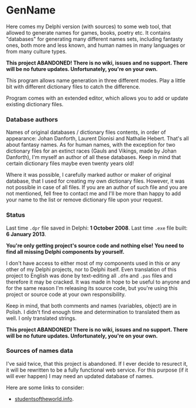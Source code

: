 # GenName

Here comes my Delphi version (with sources) to some web tool, that allowed to generate names for games, books, poetry etc. It contains "databases" for generating many different names sets, including fantasty ones, both more and less known, and human names in many languages or from many culture types.

**This project ABANDONED! There is no wiki, issues and no support. There will be no future updates. Unfortunately, you're on your own.**

This program allows name generation in three different modes. Play a little bit with different dictionary files to catch the difference.

Program comes with an extended editor, which allows you to add or update existing dictionary files.

### Database authors

Names of original databases / dictionary files contents, in order of appearance: Johan Danforth, Laurent Dionisi and Nathalie Hebert. That's all about fantasy names. As for human names, with the exception for two dictionary files for an extinct races (Gauls and Vikings, made by Johan Danforth), I'm myself an author of all these databases. Keep in mind that certain dictionary files maybe even twenty years old!

Where it was possible, I carefully marked author or maker of original database, that I used for creating my own dictionary files. However, it was not possible in case of all files. If you are an author of such file and you are not mentioned, fell free to contact me and I'll be more than happy to add your name to the list or remove dictionary file upon your request.

### Status

Last time `.dpr` file saved in Delphi: **1 October 2008**. Last time `.exe` file built: **6 January 2013**.

**You're only getting project's source code and nothing else! You need to find all missing Delphi components by yourself.**

I don't have access to either most of my components used in this or any other of my Delphi projects, nor to Delphi itself. Even translation of this project to English was done by text-editing all `.dfm` and `.pas` files and therefore it may be cracked. It was made in hope to be useful to anyone and for the same reason I'm releasing its source code, but you're using this project or source code at your own responsibility.

Keep in mind, that both comments and names (variables, object) are in Polish. I didn't find enough time and determination to translated them as well. I only translated strings.

**This project ABANDONED! There is no wiki, issues and no support. There will be no future updates. Unfortunately, you're on your own.**

### Sources of names data

I've said twice, that this project is abandoned. If I ever decide to resurect it, it will be rewritten to be a fully functional web service. For this purpose (if it will ever happen) I may need an updated database of names.

Here are some links to consider:

- [studentsoftheworld.info](http://www.studentsoftheworld.info/penpals/stats.php3).
